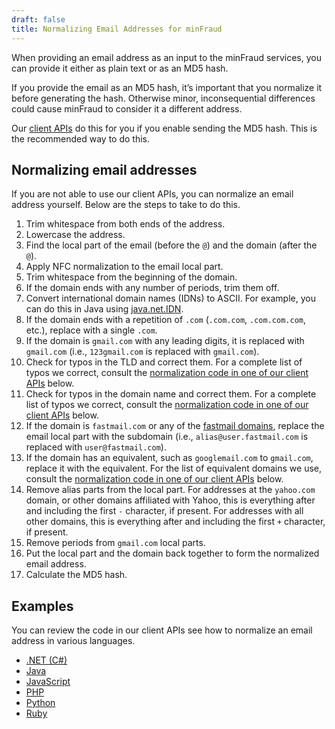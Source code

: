 ```yaml
---
draft: false
title: Normalizing Email Addresses for minFraud
---
```


When providing an email address as an input to the minFraud services, you can
provide it either as plain text or as an MD5 hash.

If you provide the email as an MD5 hash, it’s important that you normalize it
before generating the hash. Otherwise minor, inconsequential differences could
cause minFraud to consider it a different address.

Our [client APIs](/minfraud/api-documentation/#client-apis) do this for you if
you enable sending the MD5 hash. This is the recommended way to do this.

## Normalizing email addresses

If you are not able to use our client APIs, you can normalize an email address
yourself. Below are the steps to take to do this.

1. Trim whitespace from both ends of the address.
1. Lowercase the address.
1. Find the local part of the email (before the `@`) and the domain (after the
   `@`).
1. Apply NFC normalization to the email local part.
1. Trim whitespace from the beginning of the domain.
1. If the domain ends with any number of periods, trim them off.
1. Convert international domain names (IDNs) to ASCII. For example, you can do
   this in Java using
   [java.net.IDN](https://docs.oracle.com/javase/8/docs/api/java/net/IDN.html).
1. If the domain ends with a repetition of `.com` (`.com.com`, `.com.com.com`,
   etc.), replace with a single `.com`.
1. If the domain is `gmail.com` with any leading digits, it is replaced with
   `gmail.com` (i.e., `123gmail.com` is replaced with `gmail.com`).
1. Check for typos in the TLD and correct them. For a complete list of typos we
   correct, consult the
   [normalization code in one of our client APIs](#examples) below.
1. Check for typos in the domain name and correct them. For a complete list of
   typos we correct, consult the
   [normalization code in one of our client APIs](#examples) below.
1. If the domain is `fastmail.com` or any of the
   [fastmail domains](https://www.fastmail.com/about/ourdomains/), replace the
   email local part with the subdomain (i.e., `alias@user.fastmail.com` is
   replaced with `user@fastmail.com`).
1. If the domain has an equivalent, such as `googlemail.com` to `gmail.com`,
   replace it with the equivalent. For the list of equivalent domains we use,
   consult the [normalization code in one of our client APIs](#examples) below.
1. Remove alias parts from the local part. For addresses at the `yahoo.com`
   domain, or other domains affiliated with Yahoo, this is everything after and
   including the first `-` character, if present. For addresses with all other
   domains, this is everything after and including the first `+` character, if
   present.
1. Remove periods from `gmail.com` local parts.
1. Put the local part and the domain back together to form the normalized email
   address.
1. Calculate the MD5 hash.

## Examples

You can review the code in our client APIs see how to normalize an email address
in various languages.

- [.NET (C#)](https://github.com/maxmind/minfraud-api-dotnet/blob/main/MaxMind.MinFraud/Request/Email.cs#L395)
- [Java](https://github.com/maxmind/minfraud-api-java/blob/main/src/main/java/com/maxmind/minfraud/request/Email.java#L414)
- [JavaScript](https://github.com/maxmind/minfraud-api-node/blob/main/src/request/email.ts#L313)
- [PHP](https://github.com/maxmind/minfraud-api-php/blob/main/src/MinFraud/Util.php#L284)
- [Python](https://github.com/maxmind/minfraud-api-python/blob/main/src/minfraud/request.py#L375)
- [Ruby](https://github.com/maxmind/minfraud-api-ruby/blob/main/lib/minfraud/components/email.rb#L84)

